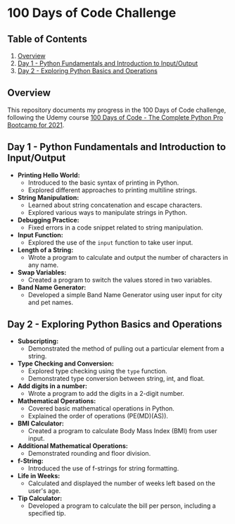 # 100 Days of Code Challenge

## Table of Contents
1. [Overview](#overview)
2. [Day 1 - Python Fundamentals and Introduction to Input/Output](#day-1---python-fundamentals-and-introduction-to-inputoutput)
3. [Day 2 - Exploring Python Basics and Operations](#day-2---exploring-python-basics-and-operations)

## Overview

This repository documents my progress in the 100 Days of Code challenge, following the Udemy course [100 Days of Code - The Complete Python Pro Bootcamp for 2021](https://www.udemy.com/course/100-days-of-code/).

## Day 1 - Python Fundamentals and Introduction to Input/Output

- **Printing Hello World:**
  - Introduced to the basic syntax of printing in Python.
  - Explored different approaches to printing multiline strings.
- **String Manipulation:**
  - Learned about string concatenation and escape characters.
  - Explored various ways to manipulate strings in Python.
- **Debugging Practice:**
  - Fixed errors in a code snippet related to string manipulation.
- **Input Function:**
  - Explored the use of the `input` function to take user input.
- **Length of a String:**
  - Wrote a program to calculate and output the number of characters in any name.
- **Swap Variables:**
  - Created a program to switch the values stored in two variables.
- **Band Name Generator:**
  - Developed a simple Band Name Generator using user input for city and pet names.

## Day 2 - Exploring Python Basics and Operations

- **Subscripting:**
  - Demonstrated the method of pulling out a particular element from a string.
- **Type Checking and Conversion:**
  - Explored type checking using the `type` function.
  - Demonstrated type conversion between string, int, and float.
- **Add digits in a number:**
  - Wrote a program to add the digits in a 2-digit number.
- **Mathematical Operations:**
  - Covered basic mathematical operations in Python.
  - Explained the order of operations (PE(MD)(AS)).
- **BMI Calculator:**
  - Created a program to calculate Body Mass Index (BMI) from user input.
- **Additional Mathematical Operations:**
  - Demonstrated rounding and floor division.
- **f-String:**
  - Introduced the use of f-strings for string formatting.
- **Life in Weeks:**
  - Calculated and displayed the number of weeks left based on the user's age.
- **Tip Calculator:**
  - Developed a program to calculate the bill per person, including a specified tip.
